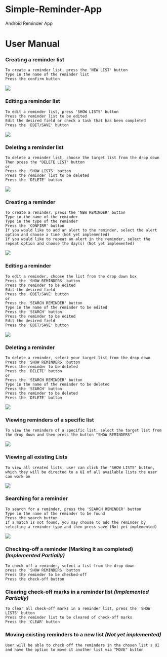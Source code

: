 # Simple-Reminder-App
Android Reminder App


# User Manual

### Creating a reminder list
```
To create a reminder list, press the 'NEW LIST' button
Type in the name of the reminder list
Press the confirm button
```
<img src = "https://github.com/qc-se-fall2019/370Fall19Team1b/blob/master/GroupProject/Docs/Images/newList.PNG">

### Editing a reminder list
```
To edit a reminder list, press 'SHOW LISTS' button
Press the reminder list to be edited
Edit the desired field or check a task that has been completed 
Press the 'EDIT/SAVE' button
```
<img src = "https://github.com/qc-se-fall2019/370Fall19Team1b/blob/master/GroupProject/Docs/Images/editReminderNEW.PNG"> 

### Deleting a reminder list
```
To delete a reminder list, choose the target list from the drop down
Then press the "DELETE LIST" button
or
Press the 'SHOW LISTS' button
Press the reminder list to be deleted
Press the 'DELETE' button

```
<img src = "https://github.com/qc-se-fall2019/370Fall19Team1b/blob/master/GroupProject/Docs/Images/deleteList.PNG">

### Creating a reminder
```
To create a reminder, press the 'NEW REMINDER' button
Type in the name of the reminder
Type in the type of the reminder
Press the 'CONFIRM' button
If you would like to add an alert to the reminder, select the alert option and choose a time (Not yet implemented)
If you would like to repeat an alert in the reminder, select the repeat option and choose the day(s) (Not yet implemented)
```
<img src = "https://github.com/qc-se-fall2019/370Fall19Team1b/blob/master/GroupProject/Docs/Images/updatedReminder.PNG">

### Editing a reminder
```
To edit a reminder, choose the list from the drop down box 
Press the 'SHOW REMINDERS' button
Press the reminder to be edited
Edit the desired field
Press the 'EDIT/SAVE' button
or
Press the 'SEARCH REMINDER' button
Type in the name of the reminder to be edited
Press the 'SEARCH' button
Press the reminder to be edited
Edit the desired field
Press the 'EDIT/SAVE' button
```
<img src = "https://github.com/qc-se-fall2019/370Fall19Team1b/blob/master/GroupProject/Docs/Images/editReminder.PNG">

### Deleting a reminder
```
To delete a reminder, select your target list from the drop down
Press the 'SHOW REMINDERS' button
Press the reminder to be deleted
Press the 'DELETE' button
or
Press the 'SEARCH REMINDER' button
Type in the name of the reminder to be deleted
Press the 'SEARCH' button
Press the reminder to be deleted
Press the 'DELETE' button
```
<img src = "https://github.com/qc-se-fall2019/370Fall19Team1b/blob/master/GroupProject/Docs/Images/deleteReminder.PNG"> 

### Viewing reminders of a specific list
```
To view the reminders of a specific list, select the target list from the drop down and then press the button "SHOW REMINDERS" 
```
<img src = "https://github.com/qc-se-fall2019/370Fall19Team1b/blob/master/GroupProject/Docs/Images/remindersOfSpecificList.PNG">

### Viewing all existing Lists 
```
To view all created lists, user can click the "SHOW LISTS" button, which they will be directed to a UI of all available lists the user can work on
```
<img src = "https://github.com/qc-se-fall2019/370Fall19Team1b/blob/master/GroupProject/Docs/Images/updatedShowLists.PNG">

### Searching for a reminder 
```
To search for a reminder, press the 'SEARCH REMINDER' button
Type in the name of the reminder to be found
Press the search button
If a match is not found, you may choose to add the reminder by selecting a reminder type and then press save (Not yet implemented)
```
<img src = "https://github.com/qc-se-fall2019/370Fall19Team1b/blob/master/GroupProject/Docs/Images/updatedsearchReminders.PNG">

### Checking-off a reminder (Marking it as completed) *(Implemented Partially)*
```
To check off a reminder, select a list from the drop down
press the 'SHOW REMINDERS' button
Press the reminder to be checked-off
Press the check-off button
```
### Clearing check-off marks in a reminder list *(Implemented Partially)*
```
To clear all check-off marks in a reminder list, press the 'SHOW LISTS' button
Press the reminder list to be cleared of check-off marks
Press the 'CLEAR' button
```


### Moving existing reminders to a new list *(Not yet implemented)*
```
User will be able to check off the reminders in the chosen list's UI and have the option to move it another list via "MOVE" button

```

